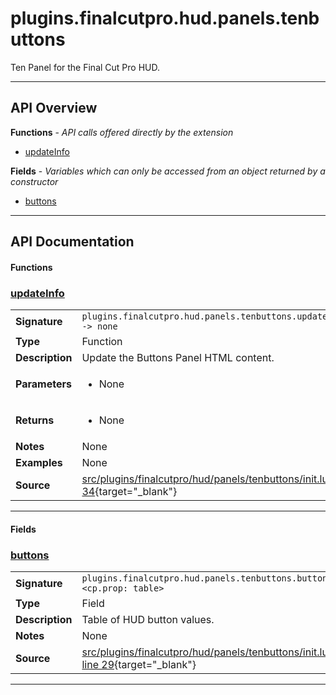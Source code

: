 # plugins.finalcutpro.hud.panels.tenbuttons

Ten Panel for the Final Cut Pro HUD.

---

## API Overview
**Functions** - _API calls offered directly by the extension_
 * [updateInfo](#updateinfo)

**Fields** - _Variables which can only be accessed from an object returned by a constructor_
 * [buttons](#buttons)


---

## API Documentation

#### Functions


### [updateInfo](#updateinfo)

|                                             |                                                                                     |
| --------------------------------------------|-------------------------------------------------------------------------------------|
| **Signature**                               | `plugins.finalcutpro.hud.panels.tenbuttons.updateInfo() -> none`                                                                    |
| **Type**                                    | Function                                                                     |
| **Description**                             | Update the Buttons Panel HTML content.                                                                     |
| **Parameters**                              | <ul><li>None</li></ul> |
| **Returns**                                 | <ul><li>None</li></ul>          |
| **Notes**                                   | None |
| **Examples**                                | None |
| **Source**                                  | [src/plugins/finalcutpro/hud/panels/tenbuttons/init.lua line 34](https://github.com/CommandPost/CommandPost/blob/develop/src/plugins/finalcutpro/hud/panels/tenbuttons/init.lua#L34){target="_blank"} |

---

#### Fields


### [buttons](#buttons)

|                                             |                                                                                     |
| --------------------------------------------|-------------------------------------------------------------------------------------|
| **Signature**                               | `plugins.finalcutpro.hud.panels.tenbuttons.buttons <cp.prop: table>`                                                                    |
| **Type**                                    | Field                                                                     |
| **Description**                             | Table of HUD button values.                                                                     |
| **Notes**                                   | None |
| **Source**                                  | [src/plugins/finalcutpro/hud/panels/tenbuttons/init.lua line 29](https://github.com/CommandPost/CommandPost/blob/develop/src/plugins/finalcutpro/hud/panels/tenbuttons/init.lua#L29){target="_blank"} |

---

